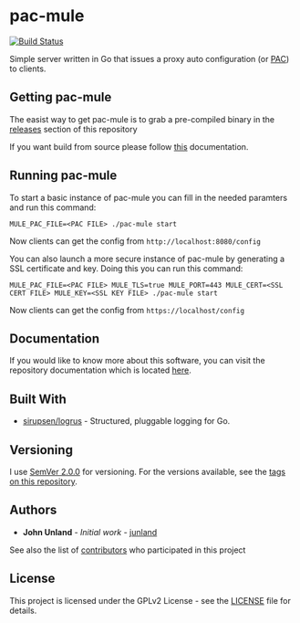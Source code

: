 # pac-mule 
[![Build Status](https://travis-ci.org/junland/pac-mule.svg?branch=master)](https://travis-ci.org/junland/pac-mule)

Simple server written in Go that issues a proxy auto configuration (or [PAC](https://en.wikipedia.org/wiki/Proxy_auto-config)) to clients.

## Getting pac-mule

The easist way to get pac-mule is to grab a pre-compiled binary in the [releases](https://github.com/junland/pac-mule/releases) section of this repository

If you want build from source please follow [this][download_build] documentation. 

## Running pac-mule

To start a basic instance of pac-mule you can fill in the needed paramters and run this command:

```
MULE_PAC_FILE=<PAC FILE> ./pac-mule start
```

Now clients can get the config from `http://localhost:8080/config`

You can also launch a more secure instance of pac-mule by generating a SSL certificate and key. Doing this you can run this command:

```
MULE_PAC_FILE=<PAC FILE> MULE_TLS=true MULE_PORT=443 MULE_CERT=<SSL CERT FILE> MULE_KEY=<SSL KEY FILE> ./pac-mule start
```

Now clients can get the config from `https://localhost/config`

## Documentation

If you would like to know more about this software, you can visit the repository documentation which is located [here][docs].

## Built With

* [sirupsen/logrus](https://github.com/sirupsen/logrus) - Structured, pluggable logging for Go.

## Versioning

I use [SemVer 2.0.0](http://semver.org/) for versioning. For the versions available, see the [tags on this repository](https://github.com/junland/pak-mule/tags).

## Authors

* **John Unland** - *Initial work* - [junland](https://github.com/junland)

See also the list of [contributors](https://github.com/your/project/contributors) who participated in this project

## License

This project is licensed under the GPLv2 License - see the [LICENSE](LICENSE.md) file for details.

[download_build]: docs/dl_build.md
[docs]: docs
